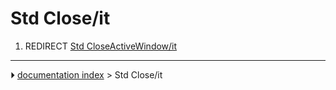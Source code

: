 # Std Close/it
1.  REDIRECT [Std CloseActiveWindow/it](Std_CloseActiveWindow/it.md)



---
⏵ [documentation index](../README.md) > Std Close/it
